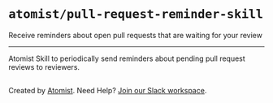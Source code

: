 # `atomist/pull-request-reminder-skill`

<!---atomist-skill-description:start--->

Receive reminders about open pull requests that are waiting for your review

<!---atomist-skill-description:end--->

---

<!---atomist-skill-readme:start--->

Atomist Skill to periodically send reminders about pending pull request reviews to reviewers.  


## <!---atomist-skill-readme:end--->

Created by [Atomist][atomist].
Need Help? [Join our Slack workspace][slack].

[atomist]: https://atomist.com/ "Atomist - How Teams Deliver Software"
[slack]: https://join.atomist.com/ "Atomist Community Slack"
